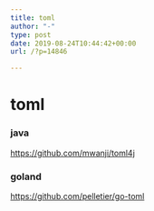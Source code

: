 ```yaml
---
title: toml
author: "-"
type: post
date: 2019-08-24T10:44:42+00:00
url: /?p=14846

---
```

# toml
### java
https://github.com/mwanji/toml4j

### goland
https://github.com/pelletier/go-toml